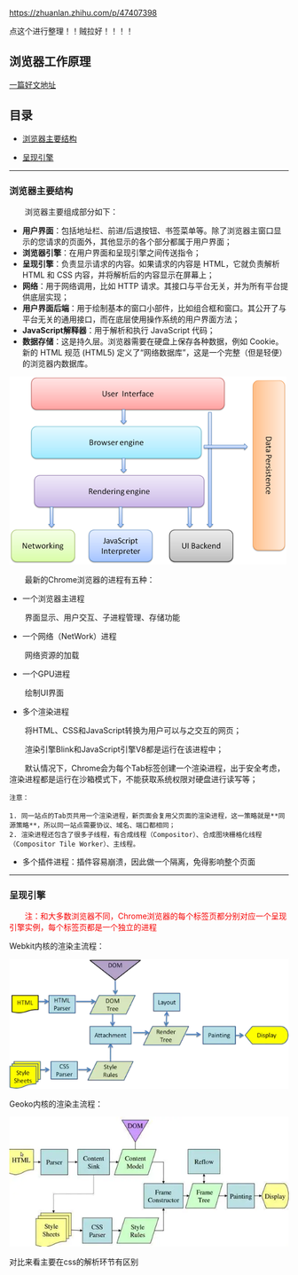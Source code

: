 https://zhuanlan.zhihu.com/p/47407398

点这个进行整理！！贼拉好！！！！













## **浏览器工作原理**

[一篇好文地址](https://www.html5rocks.com/zh/tutorials/internals/howbrowserswork/)

## **目录**

- [浏览器主要结构](#main-components)

- [呈现引擎](#rendering-engine)

  

---

### <span id="main-components">**浏览器主要结构**</span>

&emsp;&emsp;浏览器主要组成部分如下：

- **用户界面**：包括地址栏、前进/后退按钮、书签菜单等。除了浏览器主窗口显示的您请求的页面外，其他显示的各个部分都属于用户界面；
- **浏览器引擎**：在用户界面和呈现引擎之间传送指令；
- **呈现引擎**：负责显示请求的内容。如果请求的内容是 HTML，它就负责解析 HTML 和 CSS 内容，并将解析后的内容显示在屏幕上；
- **网络**：用于网络调用，比如 HTTP 请求。其接口与平台无关，并为所有平台提供底层实现；
- **用户界面后端**：用于绘制基本的窗口小部件，比如组合框和窗口。其公开了与平台无关的通用接口，而在底层使用操作系统的用户界面方法；
- **JavaScript解释器**：用于解析和执行 JavaScript 代码；
- **数据存储**：这是持久层。浏览器需要在硬盘上保存各种数据，例如 Cookie。新的 HTML 规范 (HTML5) 定义了“网络数据库”，这是一个完整（但是轻便）的浏览器内数据库。

![浏览器结构](图片/browser.png)

&emsp;&emsp;最新的Chrome浏览器的进程有五种：

- 一个浏览器主进程

&emsp;&emsp;界面显示、用户交互、子进程管理、存储功能

- 一个网络（NetWork）进程

&emsp;&emsp;网络资源的加载

- 一个GPU进程

&emsp;&emsp;绘制UI界面

- 多个渲染进程

&emsp;&emsp;将HTML、CSS和JavaScript转换为用户可以与之交互的网页；

&emsp;&emsp;渲染引擎Blink和JavaScript引擎V8都是运行在该进程中；

&emsp;&emsp;默认情况下，Chrome会为每个Tab标签创建一个渲染进程，出于安全考虑，渲染进程都是运行在沙箱模式下，不能获取系统权限对硬盘进行读写等；

```
注意：

1. 同一站点的Tab页共用一个渲染进程，新页面会复用父页面的渲染进程，这一策略就是**同源策略**，所以同一站点需要协议、域名、端口都相同；
2. 渲染进程还包含了很多子线程，有合成线程（Compositor）、合成图块栅格化线程（Compositor Tile Worker）、主线程。
```

- 多个插件进程：插件容易崩溃，因此做一个隔离，免得影响整个页面

---

### <span id="rendering-engine">**呈现引擎**</span>

<font color="#f70404">&emsp;&emsp;注：和大多数浏览器不同，Chrome浏览器的每个标签页都分别对应一个呈现引擎实例，每个标签页都是一个独立的进程</font>



Webkit内核的渲染主流程：

![Webkit](图片/webkit.png)

Geoko内核的渲染主流程：

![Geoko](图片/geoko.png)

对比来看主要在css的解析环节有区别